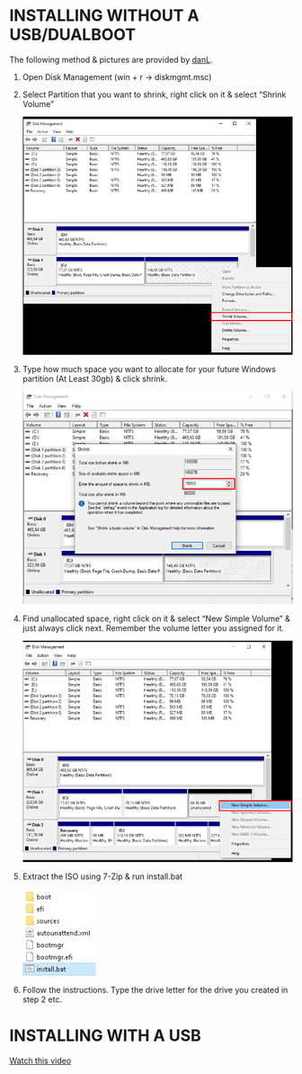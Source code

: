 # INSTALLING WITHOUT A USB/DUALBOOT
   
The following method & pictures are provided by [danL](https://github.com/AesterFF/InstallWindowsWithoutUSB).
 
  1) Open Disk Management (win + r -> diskmgmt.msc)
  
  2) Select Partition that you want to shrink, right click on it & select “Shrink Volume”
 
      <img src="https://github.com/AesterFF/Eva-Continued/blob/main/content/img/INSTALLATION%20-%20danL%20Shrink%20Volume.png" width="500" >
 
  3) Type how much space you want to allocate for your future Windows partition (At Least 30gb) & click shrink. 
 
      <img src="https://github.com/AesterFF/Eva-Continued/blob/main/content/img/INSTALLATION%20-%20danL%20Shrink%20Size.png" width="500" >
 
  4) Find unallocated space, right click on it & select “New Simple Volume” & just always click next. Remember the volume letter you assigned for it. 
 
      <img src="https://github.com/AesterFF/Eva-Continued/blob/main/content/img/INSTALLATION%20-%20danL%20Create%20Volume.png" width="500" >
   
  5) Extract the ISO using 7-Zip & run install.bat 
    
      <img src="https://github.com/AesterFF/Eva-Continued/blob/main/content/img/INSTALLATION%20-%20Install%20files.png" width="130" >
   
  6) Follow the instructions. Type the drive letter for the drive you created in step 2 etc.

# INSTALLING WITH A USB

   [Watch this video](https://youtu.be/FPYAAux2gao)
